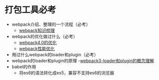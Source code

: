 # 打包工具必考
- webpack介绍、整理的一个流程（必考）
  - [webpack知识梳理](https://www.jianshu.com/p/2d023f7b2eb2)
- webpack的优化做过什么（必考）
  - [webpack4.0的优化](https://www.jianshu.com/p/c9d6c5b3a158)
  - [webpack性能优化](https://www.jianshu.com/p/e413489f9f90)
- 用过什么webpack的loader和plugin（必考）
- webpack的loader和plugin的原理
  -[webpack3-loader和plugin的概念理解](https://www.jianshu.com/p/62eddbb00c8a)
- babel的作用
  -  将es6的语法转化成es5，兼容不支持es6的浏览器
